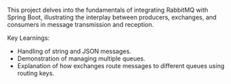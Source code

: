 This project delves into the fundamentals of integrating RabbitMQ with Spring Boot, illustrating the interplay between producers, exchanges, and consumers in message transmission and reception.

Key Learnings:

- Handling of string and JSON messages.
- Demonstration of managing multiple queues.
- Explanation of how exchanges route messages to different queues using routing keys.
